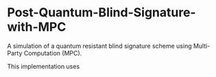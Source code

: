 # Post-Quantum-Blind-Signature-with-MPC
A simulation of a quantum resistant blind signature scheme using Multi-Party Computation (MPC).

This implementation uses 